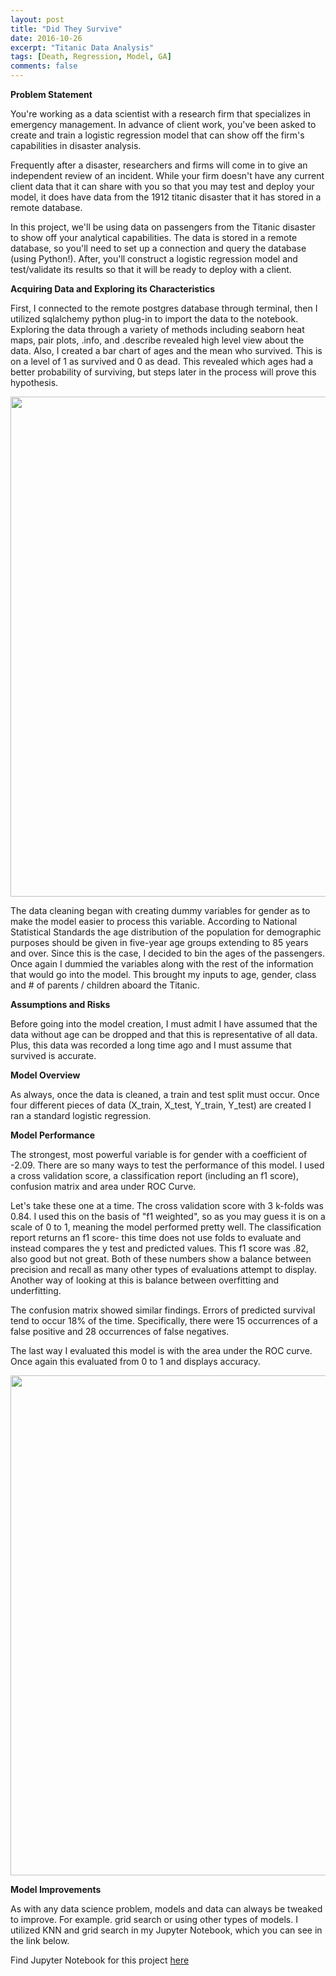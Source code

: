 ```yaml
---
layout: post
title: "Did They Survive"
date: 2016-10-26
excerpt: "Titanic Data Analysis"
tags: [Death, Regression, Model, GA]
comments: false
---
```


<b>Problem Statement</b>

You're working as a data scientist with a research firm that specializes in emergency management. In advance of client work, you've been asked to create and train a logistic regression model that can show off the firm's capabilities in disaster analysis.

Frequently after a disaster, researchers and firms will come in to give an independent review of an incident. While your firm doesn't have any current client data that it can share with you so that you may test and deploy your model, it does have data from the 1912 titanic disaster that it has stored in a remote database.

In this project, we'll be using data on passengers from the Titanic disaster to show off your analytical capabilities. The data is stored in a remote database, so you'll need to set up a connection and query the database (using Python!). After, you'll construct a logistic regression model and test/validate its results so that it will be ready to deploy with a client.

<b>Acquiring Data and Exploring its Characteristics</b>

First, I connected to the remote postgres database through terminal, then I utilized sqlalchemy python plug-in to import the data to the notebook. Exploring the data through a variety of methods including seaborn heat maps, pair plots, .info, and .describe revealed high level view about the data. Also, I created a bar chart of ages and the mean who survived. This is on a level of 1 as survived and 0 as dead. This revealed which ages had a better probability of surviving, but steps later in the process will prove this hypothesis.

<img src="http://i67.tinypic.com/2s67d74.png" width="800">

The data cleaning began with creating dummy variables for gender as to make the model easier to process this variable. According to National Statistical Standards the age distribution of the population for demographic purposes should be given in five-year age groups extending to 85 years and over. Since this is the case, I decided to bin the ages of the passengers. Once again I dummied the variables along with the rest of the information that would go into the model. This brought my inputs to age, gender, class and # of parents / children aboard the Titanic. 

<b> Assumptions and Risks</b>

Before going into the model creation, I must admit I have  assumed that the data without age can be dropped and that this is representative of all data. Plus, this data was recorded a long time ago and I must assume that survived is accurate.

<b> Model Overview</b>

As always, once the data is cleaned, a train and test split must occur. Once four different pieces of data (X_train, X_test, Y_train, Y_test) are created I ran a standard logistic regression. 


<b> Model Performance</b>

The strongest, most powerful variable is for gender with a coefficient of -2.09. There are so many ways to test the performance of this model. I used a cross validation score, a classification report (including an f1 score), confusion matrix and area under ROC Curve.

Let's take these one at a time. The cross validation score with 3 k-folds was 0.84. I used this on the basis of "f1 weighted", so as you may guess it is on a scale of 0 to 1, meaning the model performed pretty well. The classification report returns an f1 score- this time does not use folds to evaluate and instead compares the y test and predicted values. This f1 score was .82, also good but not great.  Both of these numbers show a balance between precision and recall as many other types of evaluations attempt to display. Another way of looking at this is balance between overfitting and underfitting. 

The confusion matrix showed similar findings. Errors of predicted survival tend to occur 18% of the time. Specifically, there were 15 occurrences of a false positive and 28 occurrences of false negatives.

The last way I evaluated this model is with the area under the ROC curve. Once again this evaluated from 0 to 1 and displays accuracy. 

<img src="http://i65.tinypic.com/15zikvr.png" width="800">

<b> Model Improvements</b>

As with any data science problem, models and data can always be tweaked to improve. For example. grid search or using other types of models. I utilized KNN and grid search in my Jupyter Notebook, which you can see in the link below.
 

Find Jupyter Notebook for this project <a href="https://github.com/samjfalk/GA-DSI/blob/master/Projects/project_5_SFalk_Submit.ipynb">here</a>